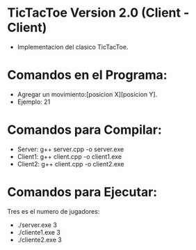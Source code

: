 # TicTacToe Version 2.0 (Client - Client)

- Implementacion del clasico TicTacToe.

# Comandos en el Programa:
- Agregar un movimiento:[posicion X][posicion Y].
- Ejemplo: 21

# Comandos para Compilar:

  - Server:  g++ server.cpp -o server.exe
  - Client1: g++ client.cpp -o client1.exe
  - Client2: g++ client.cpp -o client2.exe

# Comandos para Ejecutar:
Tres es el numero de jugadores:
  - ./server.exe 3
  - ./cliente1.exe 3
  - ./cliente2.exe 3